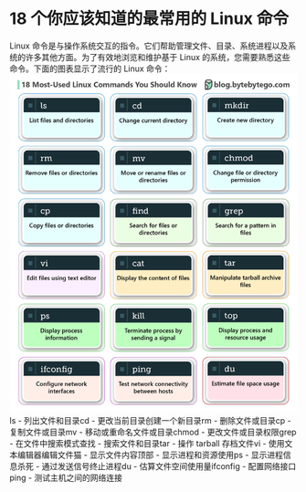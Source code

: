 # 18 个你应该知道的最常用的 Linux 命令

Linux 命令是与操作系统交互的指令。它们帮助管理文件、目录、系统进程以及系统的许多其他方面。为了有效地浏览和维护基于 Linux 的系统，您需要熟悉这些命令。下面的图表显示了流行的 Linux 命令：![](../images/18%20Most-Used%20Linux%20Commands%20You%20Should%20Know-01.jpeg)ls - 列出文件和目录cd - 更改当前目录创建一个新目录rm - 删除文件或目录cp - 复制文件或目录mv - 移动或重命名文件或目录chmod - 更改文件或目录权限grep - 在文件中搜索模式查找 - 搜索文件和目录tar - 操作 tarball 存档文件vi - 使用文本编辑器编辑文件猫 - 显示文件内容顶部 - 显示进程和资源使用ps - 显示进程信息杀死 - 通过发送信号终止进程du - 估算文件空间使用量ifconfig - 配置网络接口ping - 测试主机之间的网络连接
